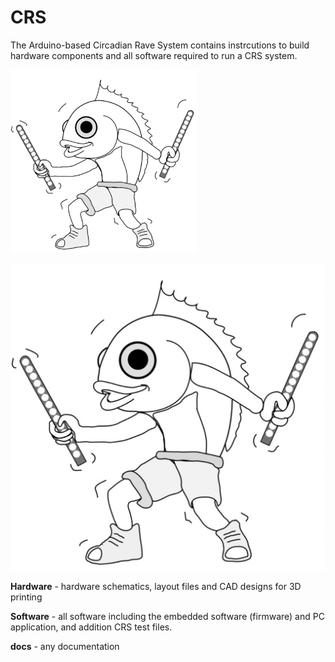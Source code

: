 # CRS
The Arduino-based Circadian Rave System contains instrcutions to build hardware components and all software required to run a CRS system.

<img src="CRS_logo.png" width="300">

![Alt Text](CRS_logo.png)

__Hardware__ - hardware schematics, layout files and CAD designs for 3D printing

__Software__ - all software including the embedded software (firmware) and PC application, and addition CRS test files.

__docs__ - any documentation
